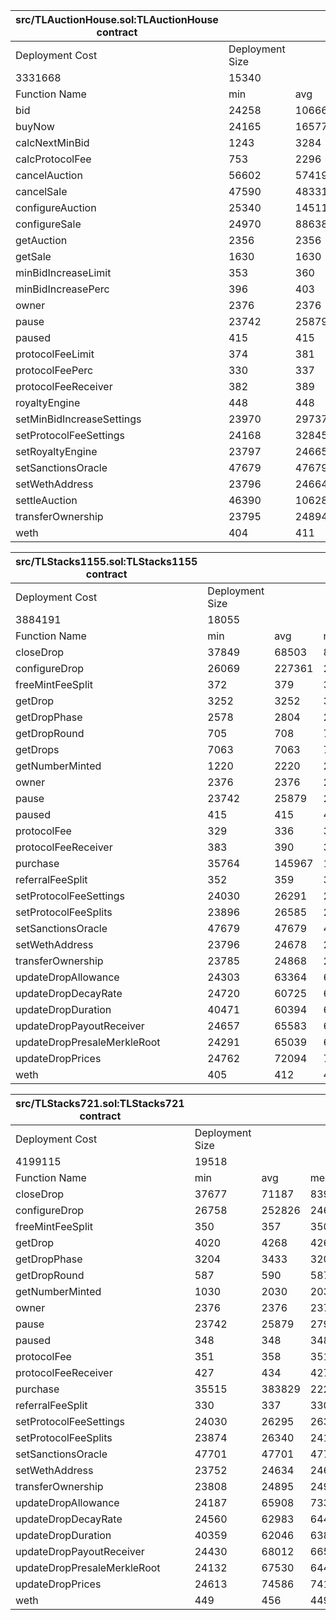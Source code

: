 | src/TLAuctionHouse.sol:TLAuctionHouse contract |                 |        |        |        |         |
|------------------------------------------------|-----------------|--------|--------|--------|---------|
| Deployment Cost                                | Deployment Size |        |        |        |         |
| 3331668                                        | 15340           |        |        |        |         |
| Function Name                                  | min             | avg    | median | max    | # calls |
| bid                                            | 24258           | 106663 | 86227  | 231020 | 14080   |
| buyNow                                         | 24165           | 165778 | 156845 | 184492 | 528     |
| calcNextMinBid                                 | 1243            | 3284   | 1348   | 7243   | 6144    |
| calcProtocolFee                                | 753             | 2296   | 858    | 4858   | 8194    |
| cancelAuction                                  | 56602           | 57419  | 57164  | 59416  | 1792    |
| cancelSale                                     | 47590           | 48331  | 48048  | 52083  | 1792    |
| configureAuction                               | 25340           | 145113 | 168504 | 209238 | 5897    |
| configureSale                                  | 24970           | 88638  | 64466  | 158810 | 3338    |
| getAuction                                     | 2356            | 2356   | 2356   | 2356   | 4869    |
| getSale                                        | 1630            | 1630   | 1630   | 1630   | 1285    |
| minBidIncreaseLimit                            | 353             | 360    | 353    | 2353   | 257     |
| minBidIncreasePerc                             | 396             | 403    | 396    | 2396   | 257     |
| owner                                          | 2376            | 2376   | 2376   | 2376   | 1       |
| pause                                          | 23742           | 25879  | 27995  | 28018  | 1025    |
| paused                                         | 415             | 415    | 415    | 415    | 1       |
| protocolFeeLimit                               | 374             | 381    | 374    | 2374   | 257     |
| protocolFeePerc                                | 330             | 337    | 330    | 2330   | 257     |
| protocolFeeReceiver                            | 382             | 389    | 382    | 2382   | 257     |
| royaltyEngine                                  | 448             | 448    | 448    | 448    | 256     |
| setMinBidIncreaseSettings                      | 23970           | 29737  | 23997  | 35527  | 513     |
| setProtocolFeeSettings                         | 24168           | 32845  | 24438  | 41395  | 513     |
| setRoyaltyEngine                               | 23797           | 24665  | 24665  | 25533  | 512     |
| setSanctionsOracle                             | 47679           | 47679  | 47679  | 47679  | 1       |
| setWethAddress                                 | 23796           | 24664  | 24664  | 25532  | 512     |
| settleAuction                                  | 46390           | 106284 | 144868 | 172563 | 1794    |
| transferOwnership                              | 23795           | 24894  | 24933  | 25832  | 512     |
| weth                                           | 404             | 411    | 404    | 2404   | 257     |


| src/TLStacks1155.sol:TLStacks1155 contract |                 |        |        |        |         |
|--------------------------------------------|-----------------|--------|--------|--------|---------|
| Deployment Cost                            | Deployment Size |        |        |        |         |
| 3884191                                    | 18055           |        |        |        |         |
| Function Name                              | min             | avg    | median | max    | # calls |
| closeDrop                                  | 37849           | 68503  | 80328  | 84808  | 1026    |
| configureDrop                              | 26069           | 227361 | 222001 | 300845 | 5398    |
| freeMintFeeSplit                           | 372             | 379    | 372    | 2372   | 281     |
| getDrop                                    | 3252            | 3252   | 3252   | 3252   | 13921   |
| getDropPhase                               | 2578            | 2804   | 2578   | 26546  | 1668    |
| getDropRound                               | 705             | 708    | 705    | 2705   | 516     |
| getDrops                                   | 7063            | 7063   | 7063   | 7063   | 1       |
| getNumberMinted                            | 1220            | 2220   | 2220   | 3220   | 512     |
| owner                                      | 2376            | 2376   | 2376   | 2376   | 1       |
| pause                                      | 23742           | 25879  | 27995  | 28018  | 1025    |
| paused                                     | 415             | 415    | 415    | 415    | 1       |
| protocolFee                                | 329             | 336    | 329    | 2329   | 257     |
| protocolFeeReceiver                        | 383             | 390    | 383    | 2383   | 257     |
| purchase                                   | 35764           | 145967 | 157577 | 250273 | 7589    |
| referralFeeSplit                           | 352             | 359    | 352    | 2352   | 281     |
| setProtocolFeeSettings                     | 24030           | 26291  | 26334  | 28411  | 512     |
| setProtocolFeeSplits                       | 23896           | 26585  | 24127  | 35549  | 768     |
| setSanctionsOracle                         | 47679           | 47679  | 47679  | 47679  | 1       |
| setWethAddress                             | 23796           | 24678  | 24678  | 25561  | 512     |
| transferOwnership                          | 23785           | 24868  | 24911  | 25810  | 512     |
| updateDropAllowance                        | 24303           | 63364  | 69944  | 75269  | 1282    |
| updateDropDecayRate                        | 24720           | 60725  | 61928  | 70413  | 1794    |
| updateDropDuration                         | 40471           | 60394  | 61643  | 93570  | 2048    |
| updateDropPayoutReceiver                   | 24657           | 65583  | 64064  | 77995  | 1539    |
| updateDropPresaleMerkleRoot                | 24291           | 65039  | 61934  | 87131  | 1538    |
| updateDropPrices                           | 24762           | 72094  | 70809  | 111521 | 1282    |
| weth                                       | 405             | 412    | 405    | 2405   | 257     |


| src/TLStacks721.sol:TLStacks721 contract |                 |        |        |          |         |
|------------------------------------------|-----------------|--------|--------|----------|---------|
| Deployment Cost                          | Deployment Size |        |        |          |         |
| 4199115                                  | 19518           |        |        |          |         |
| Function Name                            | min             | avg    | median | max      | # calls |
| closeDrop                                | 37677           | 71187  | 83964  | 88444    | 1026    |
| configureDrop                            | 26758           | 252826 | 246740 | 393686   | 5399    |
| freeMintFeeSplit                         | 350             | 357    | 350    | 2350     | 266     |
| getDrop                                  | 4020            | 4268   | 4264   | 4773     | 13851   |
| getDropPhase                             | 3204            | 3433   | 3204   | 28999    | 1681    |
| getDropRound                             | 587             | 590    | 587    | 2587     | 516     |
| getNumberMinted                          | 1030            | 2030   | 2030   | 3030     | 512     |
| owner                                    | 2376            | 2376   | 2376   | 2376     | 1       |
| pause                                    | 23742           | 25879  | 27995  | 28018    | 1025    |
| paused                                   | 348             | 348    | 348    | 348      | 1       |
| protocolFee                              | 351             | 358    | 351    | 2351     | 257     |
| protocolFeeReceiver                      | 427             | 434    | 427    | 2427     | 257     |
| purchase                                 | 35515           | 383829 | 222827 | 10942049 | 7543    |
| referralFeeSplit                         | 330             | 337    | 330    | 2330     | 266     |
| setProtocolFeeSettings                   | 24030           | 26295  | 26334  | 28411    | 512     |
| setProtocolFeeSplits                     | 23874           | 26340  | 24117  | 35527    | 768     |
| setSanctionsOracle                       | 47701           | 47701  | 47701  | 47701    | 1       |
| setWethAddress                           | 23752           | 24634  | 24634  | 25517    | 512     |
| transferOwnership                        | 23808           | 24895  | 24934  | 25833    | 512     |
| updateDropAllowance                      | 24187           | 65908  | 73352  | 78667    | 1282    |
| updateDropDecayRate                      | 24560           | 62983  | 64460  | 73777    | 1794    |
| updateDropDuration                       | 40359           | 62046  | 63866  | 96980    | 1797    |
| updateDropPayoutReceiver                 | 24430           | 68012  | 66529  | 81282    | 1539    |
| updateDropPresaleMerkleRoot              | 24132           | 67530  | 64467  | 90496    | 1538    |
| updateDropPrices                         | 24613           | 74586  | 74184  | 114908   | 1282    |
| weth                                     | 449             | 456    | 449    | 2449     | 257     |